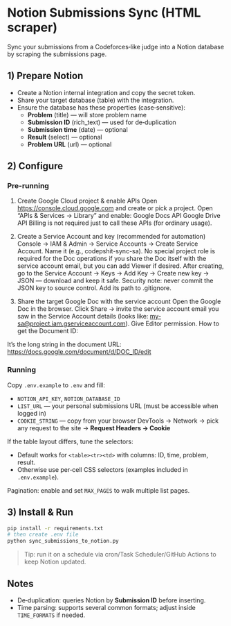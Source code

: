 
# Notion Submissions Sync (HTML scraper)

Sync your submissions from a Codeforces‑like judge into a Notion database by scraping the submissions page.

## 1) Prepare Notion
- Create a Notion internal integration and copy the secret token.
- Share your target database (table) with the integration.
- Ensure the database has these properties (case‑sensitive):
  - **Problem** (title) — will store problem name
  - **Submission ID** (rich_text) — used for de‑duplication
  - **Submission time** (date) — optional
  - **Result** (select) — optional
  - **Problem URL** (url) — optional

## 2) Configure
### Pre-running
1) Create Google Cloud project & enable APIs
Open https://console.cloud.google.com and create or pick a project.
Open “APIs & Services → Library” and enable:
Google Docs API
Google Drive API
Billing is not required just to call these APIs (for ordinary usage).
2) Create a Service Account and key (recommended for automation)
Console → IAM & Admin → Service Accounts → Create Service Account.
Name it (e.g., codepshit-sync-sa). No special project role is required for the Doc operations if you share the Doc itself with the service account email, but you can add Viewer if desired.
After creating, go to the Service Account → Keys → Add Key → Create new key → JSON — download and keep it safe.
Security note: never commit the JSON key to source control. Add its path to .gitignore.

3) Share the target Google Doc with the service account
Open the Google Doc in the browser.
Click Share → invite the service account email you saw in the Service Account details (looks like: my-sa@project.iam.gserviceaccount.com). Give Editor permission.
How to get the Document ID:

It’s the long string in the document URL: https://docs.google.com/document/d/DOC_ID/edit

### Running
Copy `.env.example` to `.env` and fill:
- `NOTION_API_KEY`, `NOTION_DATABASE_ID`
- `LIST_URL` — your personal submissions URL (must be accessible when logged in)
- `COOKIE_STRING` — copy from your browser DevTools → Network → pick any request to the site → **Request Headers → Cookie**

If the table layout differs, tune the selectors:
- Default works for `<table><tr><td>` with columns: ID, time, problem, result.
- Otherwise use per‑cell CSS selectors (examples included in `.env.example`).

Pagination: enable and set `MAX_PAGES` to walk multiple list pages.

## 3) Install & Run
```bash
pip install -r requirements.txt
# then create .env file
python sync_submissions_to_notion.py
```

> Tip: run it on a schedule via cron/Task Scheduler/GitHub Actions to keep Notion updated.

## Notes
- De‑duplication: queries Notion by **Submission ID** before inserting.
- Time parsing: supports several common formats; adjust inside `TIME_FORMATS` if needed.
